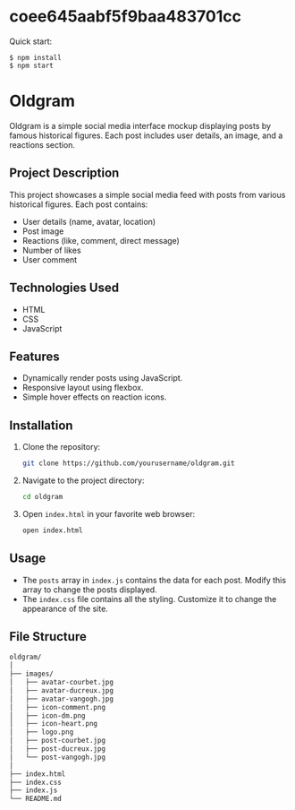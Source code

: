# coee645aabf5f9baa483701cc

Quick start:

```
$ npm install
$ npm start
```

# Oldgram

Oldgram is a simple social media interface mockup displaying posts by famous historical figures. Each post includes user details, an image, and a reactions section.

## Project Description

This project showcases a simple social media feed with posts from various historical figures. Each post contains:

- User details (name, avatar, location)
- Post image
- Reactions (like, comment, direct message)
- Number of likes
- User comment

## Technologies Used

- HTML
- CSS
- JavaScript

## Features

- Dynamically render posts using JavaScript.
- Responsive layout using flexbox.
- Simple hover effects on reaction icons.

## Installation

1. Clone the repository:

   ```sh
   git clone https://github.com/yourusername/oldgram.git
   ```

2. Navigate to the project directory:

   ```sh
   cd oldgram
   ```

3. Open `index.html` in your favorite web browser:

   ```sh
   open index.html
   ```

## Usage

- The `posts` array in `index.js` contains the data for each post. Modify this array to change the posts displayed.
- The `index.css` file contains all the styling. Customize it to change the appearance of the site.

## File Structure

```sh
oldgram/
│
├── images/
│   ├── avatar-courbet.jpg
│   ├── avatar-ducreux.jpg
│   ├── avatar-vangogh.jpg
│   ├── icon-comment.png
│   ├── icon-dm.png
│   ├── icon-heart.png
│   ├── logo.png
│   ├── post-courbet.jpg
│   ├── post-ducreux.jpg
│   └── post-vangogh.jpg
│
├── index.html
├── index.css
├── index.js
└── README.md

```
